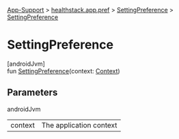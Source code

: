 
[App-Support](../../../index.html) > [healthstack.app.pref](../index.html) > [SettingPreference](index.html) > [SettingPreference](-setting-preference.html)



# SettingPreference



[androidJvm]\
fun [SettingPreference](-setting-preference.html)(context: [Context](https://developer.android.com/reference/kotlin/android/content/Context.html))



## Parameters


androidJvm

| | |
|---|---|
| context | The application context |




